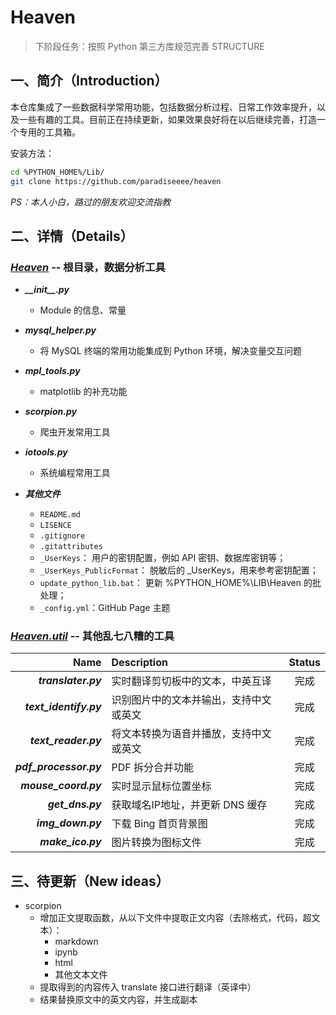 # Heaven

> 下阶段任务：按照 Python 第三方库规范完善 STRUCTURE

## 一、简介（Introduction）

本仓库集成了一些数据科学常用功能，包括数据分析过程、日常工作效率提升，以及一些有趣的工具。目前正在持续更新，如果效果良好将在以后继续完善，打造一个专用的工具箱。

安装方法：

```bash
cd %PYTHON_HOME%/Lib/
git clone https://github.com/paradiseeee/heaven
```

*PS：本人小白，路过的朋友欢迎交流指教*


## 二、详情（Details）

### [***Heaven***](./) -- 根目录，数据分析工具

- <strong><i>\_\_init\_\_.py</i></strong>
    - Module 的信息、常量

- <strong><i>mysql_helper.py</i></strong>
    - 将 MySQL 终端的常用功能集成到 Python 环境，解决变量交互问题

- <strong><i>mpl_tools.py</i></strong>
    - matplotlib 的补充功能

- <strong><i>scorpion.py</i></strong>
    - 爬虫开发常用工具

- <strong><i>iotools.py</i></strong>
    - 系统编程常用工具

- <strong><i>其他文件</i></strong>
    - `README.md`
    - `LISENCE`
    - `.gitignore`
    - `.gitattributes`
    - `_UserKeys`： 用户的密钥配置，例如 API 密钥、数据库密钥等；
    - `_UserKeys_PublicFormat`： 脱敏后的 _UserKeys，用来参考密钥配置；
    - `update_python_lib.bat`： 更新 %PYTHON_HOME%\LIB\Heaven 的批处理；
    - `_config.yml`：GitHub Page 主题

### [***Heaven.util***](./util) -- 其他乱七八糟的工具

<!-- <details>
    <summary>展开<strong><em>模块列表</em></strong></summary> -->

Name|Description|Status
-:|:-|:-:|
<strong><i>translater.py</i></strong>|实时翻译剪切板中的文本，中英互译|完成|
<strong><i>text_identify.py</i></strong>|识别图片中的文本并输出，支持中文或英文|完成|
<strong><i>text_reader.py</i></strong>|将文本转换为语音并播放，支持中文或英文|完成|
<strong><i>pdf_processor.py</i></strong>|PDF 拆分合并功能|完成|
<strong><i>mouse_coord.py</i></strong>|实时显示鼠标位置坐标|完成|
<strong><i>get_dns.py</i></strong>|获取域名IP地址，并更新 DNS 缓存|完成|
<strong><i>img_down.py</i></strong>|下载 Bing 首页背景图|完成|
<strong><i>make_ico.py</i></strong>|图片转换为图标文件|完成|

<!-- </details> -->


## 三、待更新（New ideas）

- scorpion
    - 增加正文提取函数，从以下文件中提取正文内容（去除格式，代码，超文本）：
        - markdown
        - ipynb
        - html
        - 其他文本文件
    - 提取得到的内容传入 translate 接口进行翻译（英译中）
    - 结果替换原文中的英文内容，并生成副本
